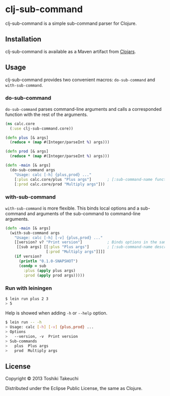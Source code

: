# clj-sub-command

clj-sub-command is a simple sub-command parser for Clojure.

## Installation

clj-sub-command is available as a Maven artifact from [Clojars](https://clojars.org/clj-sub-command).

## Usage

clj-sub-command provides two convenient macros: `do-sub-command` and `with-sub-command`.

### do-sub-command

`do-sub-command` parses command-line arguments and calls a corresponded function with the rest of the arguments.

```clojure
(ns calc.core
  (:use clj-sub-command.core))

(defn plus [& args]
  (reduce + (map #(Integer/parseInt %) args)))

(defn prod [& args]
  (reduce * (map #(Integer/parseInt %) args)))

(defn -main [& args]
  (do-sub-command args
    "Usage: calc [-h] {plus,prod} ..."
    [:plus calc.core/plus "Plus args"]       ; [:sub-command-name function description]
    [:prod calc.core/prod "Multiply args"]))
```

### with-sub-command

`with-sub-command` is more flexible.
This binds local options and a sub-command and arguments of the sub-command to command-line arguments.

```clojure
(defn -main [& args]
  (with-sub-command args
    "Usage: calc [-h] [-v] {plus,prod} ..."
    [[version? v? "Print version"]           ; Binds options in the same way as with-command-line.
     [[sub args] [[:plus "Plus args"]        ; [:sub-command-name description]
                  [:prod "Multiply args"]]]]
    (if version?
      (println "0.1.0-SNAPSHOT")
      (condp = sub
        :plus (apply plus args)
        :prod (apply prod args)))))
```

### Run with leiningen

```bash
$ lein run plus 2 3
> 5
```

Help is showed when adding `-h` or `--help` option.

```bash
$ lein run -- -h
> Usage: calc [-h] [-v] {plus,prod} ...
> Options
>   --version, -v  Print version
> Sub-commands
>   plus  Plus args
>   prod  Multiply args
```

## License

Copyright © 2013 Toshiki Takeuchi

Distributed under the Eclipse Public License, the same as Clojure.
